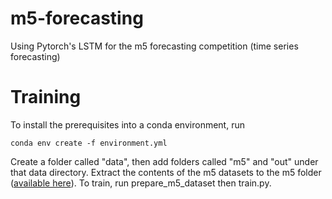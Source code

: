 # m5-forecasting
Using Pytorch's LSTM for the m5 forecasting competition (time series forecasting)

# Training
To install the prerequisites into a conda environment, run
``` 
conda env create -f environment.yml
```
Create a folder called "data", then add folders called "m5" and "out" under that data directory. Extract the contents of the m5 datasets to the m5 folder ([available here](https://www.kaggle.com/c/m5-forecasting-accuracy)). To train, run prepare_m5_dataset then train.py. 
